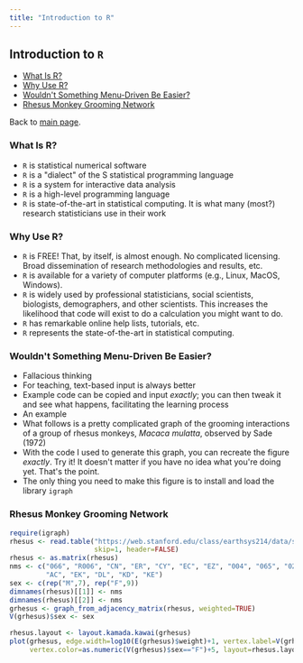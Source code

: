 ```yaml
---
title: "Introduction to R"
---
```


## Introduction to `R`

- [What Is R?](#what-is-r)
- [Why Use R?](#why-use-r)
- [Wouldn't Something Menu-Driven Be Easier?](#wouldnt-something-menu-driven-be-easier)
- [Rhesus Monkey Grooming Network](#rhesus-monkey-grooming-network)

Back to [main page](README.md).

### What Is R?

- `R` is statistical numerical software
- `R` is a "dialect" of the S statistical programming language
- `R` is a system for interactive data analysis
- `R` is a high-level programming language
- `R` is state-of-the-art in statistical computing. It is what many (most?) research statisticians use in their work

### Why Use R?

- `R` is FREE! That, by itself, is almost enough. No complicated licensing. Broad dissemination of research methodologies and results, etc.
- `R` is available for a variety of computer platforms (e.g., Linux, MacOS, Windows).
- `R` is widely used by professional statisticians, social scientists, biologists, demographers, and other scientists. This increases the likelihood that code will exist to do a calculation you might want to do.
- `R` has remarkable online help lists, tutorials, etc.
- `R` represents the state-of-the-art in statistical computing.

### Wouldn't Something Menu-Driven Be Easier?

- Fallacious thinking
- For teaching, text-based input is always better
- Example code can be copied and input *exactly*; you can then tweak it and see what happens, facilitating the learning process
- An example
- What follows is a pretty complicated graph of the grooming interactions of a group of rhesus monkeys, *Macaca mulatta*, observed by Sade (1972)
- With the code I used to generate this graph, you can recreate the figure *exactly*. Try it! It doesn't matter if you have no idea what you're doing yet. That's the point.
- The only thing you need to make this figure is to install and load the library `igraph`

### Rhesus Monkey Grooming Network

``` r
require(igraph)
rhesus <- read.table("https://web.stanford.edu/class/earthsys214/data/sade1.txt", 
                     skip=1, header=FALSE)
rhesus <- as.matrix(rhesus)
nms <- c("066", "R006", "CN", "ER", "CY", "EC", "EZ", "004", "065", "022", "076", 
         "AC", "EK", "DL", "KD", "KE")
sex <- c(rep("M",7), rep("F",9))
dimnames(rhesus)[[1]] <- nms
dimnames(rhesus)[[2]] <- nms
grhesus <- graph_from_adjacency_matrix(rhesus, weighted=TRUE)
V(grhesus)$sex <- sex

rhesus.layout <- layout.kamada.kawai(grhesus)
plot(grhesus, edge.width=log10(E(grhesus)$weight)+1, vertex.label=V(grhesus)$name,
     vertex.color=as.numeric(V(grhesus)$sex=="F")+5, layout=rhesus.layout)
```
